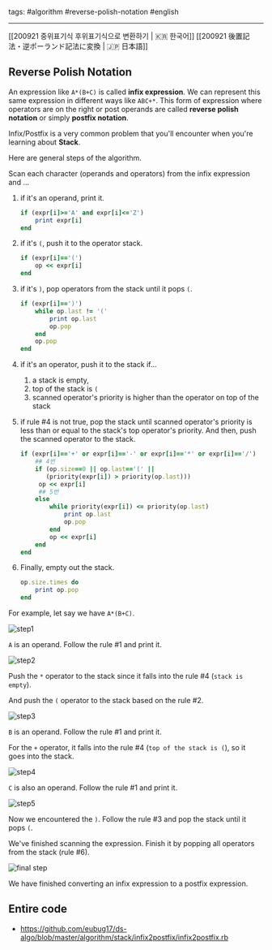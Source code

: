 tags: #algorithm #reverse-polish-notation #english 

<hr />

[[200921 중위표기식 후위표기식으로 변환하기 | 🇰🇷 한국어]]
[[200921 後置記法・逆ポーランド記法に変換 | 🇯🇵 日本語]]

## Reverse Polish Notation

An expression like `A*(B+C)` is called **infix expression**. We can represent this same expression in different ways like `ABC+*`. This form of expression where operators are on the right or post operands are called **reverse polish notation** or simply **postfix notation**.

Infix/Postfix is a very common problem that you'll encounter when you're learning about **Stack**.

Here are general steps of the algorithm.

Scan each character (operands and operators) from the infix expression and ...

1.  if it's an operand, print it.
    
    ```ruby
    if (expr[i]>='A' and expr[i]<='Z') 
        print expr[i]
    end
    ```
    
2.  if it's `(`, push it to the operator stack.
    
    ```ruby
    if (expr[i]=='(')
        op << expr[i]
    end
    ```
    
3.  if it's `)`, pop operators from the stack until it pops `(`.
    
    ```ruby
    if (expr[i]==')')
        while op.last != '('
            print op.last 
            op.pop
        end
        op.pop
    end
    ```
    
4.  if it's an operator, push it to the stack if...
    
    1.  a stack is empty,
    2.  top of the stack is `(`
    3.  scanned operator's priority is higher than the operator on top of the stack
5.  if rule #4 is not true, pop the stack until scanned operator's priority is less than or equal to the stack's top operator's priority. And then, push the scanned operator to the stack.
    
    ```ruby
    if (expr[i]=='+' or expr[i]=='-' or expr[i]=='*' or expr[i]=='/')
        ## 4번
        if (op.size==0 || op.last=='(' || 
           (priority(expr[i]) > priority(op.last)))
         op << expr[i] 
         ## 5번
        else 
            while priority(expr[i]) <= priority(op.last)
                print op.last 
                op.pop 
            end
            op << expr[i]
        end
    end
    ```
    
6.  Finally, empty out the stack.
    
    ```ruby
    op.size.times do
        print op.pop
    end
    ```
    

For example, let say we have `A*(B+C)`.

![step1](https://s3.us-west-2.amazonaws.com/secure.notion-static.com/dd5d96fa-fa5b-4ad7-8161-7a2a5003ecd3/infix2postfix-1.png?X-Amz-Algorithm=AWS4-HMAC-SHA256&X-Amz-Credential=AKIAT73L2G45O3KS52Y5%2F20210206%2Fus-west-2%2Fs3%2Faws4_request&X-Amz-Date=20210206T052833Z&X-Amz-Expires=86400&X-Amz-Signature=ce004ed6242373248250f491e350c13e7324fc04ff9172170e956ba8e2dbfb7a&X-Amz-SignedHeaders=host)

`A` is an operand. Follow the rule #1 and print it.

![step2](https://s3.us-west-2.amazonaws.com/secure.notion-static.com/7aa08ca9-13e6-463c-82c3-20bb593f1f0a/infix2postfix-2.png?X-Amz-Algorithm=AWS4-HMAC-SHA256&X-Amz-Credential=AKIAT73L2G45O3KS52Y5%2F20210206%2Fus-west-2%2Fs3%2Faws4_request&X-Amz-Date=20210206T052833Z&X-Amz-Expires=86400&X-Amz-Signature=e59ba966703166d194edef5094fa74dd6b04863043f4da8fc1223e0f644ceb6c&X-Amz-SignedHeaders=host)

Push the `*` operator to the stack since it falls into the rule #4 (`stack is empty`).

And push the `(` operator to the stack based on the rule #2.

![step3](https://s3.us-west-2.amazonaws.com/secure.notion-static.com/4ecf09a9-aea3-41d6-8296-e1b4324a49ca/infix2postfix-3.png?X-Amz-Algorithm=AWS4-HMAC-SHA256&X-Amz-Credential=AKIAT73L2G45O3KS52Y5%2F20210206%2Fus-west-2%2Fs3%2Faws4_request&X-Amz-Date=20210206T052833Z&X-Amz-Expires=86400&X-Amz-Signature=e3b5750417fe7e0cf5d191e0664f6bc196fae2c02eb8d3cf952795b24c8e4568&X-Amz-SignedHeaders=host)

`B` is an operand. Follow the rule #1 and print it.

For the `+` operator, it falls into the rule #4 (`top of the stack is (`), so it goes into the stack.

![step4](https://s3.us-west-2.amazonaws.com/secure.notion-static.com/e141f449-dcd4-4d34-bc05-27a351c91adc/infix2postfix-4.png?X-Amz-Algorithm=AWS4-HMAC-SHA256&X-Amz-Credential=AKIAT73L2G45O3KS52Y5%2F20210206%2Fus-west-2%2Fs3%2Faws4_request&X-Amz-Date=20210206T052833Z&X-Amz-Expires=86400&X-Amz-Signature=643b6a0a57284d454da757a8788412bcd09bc5d62872e5a8d44ae6977a4ae31c&X-Amz-SignedHeaders=host)

`C` is also an operand. Follow the rule #1 and print it.

![step5](https://s3.us-west-2.amazonaws.com/secure.notion-static.com/25dd0591-a2a7-4e09-af80-4f6b72bb40dc/infix2postfix-5.png?X-Amz-Algorithm=AWS4-HMAC-SHA256&X-Amz-Credential=AKIAT73L2G45O3KS52Y5%2F20210206%2Fus-west-2%2Fs3%2Faws4_request&X-Amz-Date=20210206T052833Z&X-Amz-Expires=86400&X-Amz-Signature=ebe5b8a0e32e9873073ef092a8ba37d9cdaf1f70f4738e7ec00d575be613466d&X-Amz-SignedHeaders=host)

Now we encountered the `)`. Follow the rule #3 and pop the stack until it pops `(`.

We've finished scanning the expression. Finish it by popping all operators from the stack (rule #6).

![final step](https://s3.us-west-2.amazonaws.com/secure.notion-static.com/8ae1c23e-7876-4db0-af15-227ab2ce8a1e/infix2postfix-6.png?X-Amz-Algorithm=AWS4-HMAC-SHA256&X-Amz-Credential=AKIAT73L2G45O3KS52Y5%2F20210206%2Fus-west-2%2Fs3%2Faws4_request&X-Amz-Date=20210206T052833Z&X-Amz-Expires=86400&X-Amz-Signature=9201209ceadfbe1d5e0200e07adbc690b3ea61df42cf85ca2eec93d76e1d3e21&X-Amz-SignedHeaders=host)

We have finished converting an infix expression to a postfix expression.

## Entire code
- https://github.com/eubug17/ds-algo/blob/master/algorithm/stack/infix2postfix/infix2postfix.rb